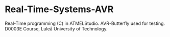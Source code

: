 Real-Time-Systems-AVR
=====================

Real-Time programming (C) in ATMELStudio. AVR-Butterfly used for testing. D0003E Course, Luleå University of Technology.
